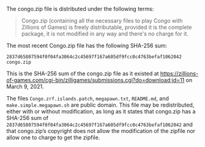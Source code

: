 The congo.zip file is distributed under the following terms:

>Congo.zip (containing all the necessary files to play Congo with Zillions of Games) is freely distributable, provided it is the complete package, it is not modified in any way and there's no charge for it. 

The most recent Congo.zip file has the following SHA-256 sum:

`2837d65807594f0f04fa3064c2c45697f167a605df9fcc0c4763befaf1062042 congo.zip`

This is the SHA-256 sum of the congo.zip file as it existed at https://zillions-of-games.com/cgi-bin/zilligames/submissions.cgi?do=download;id=11 on March 9, 2021.

The files `Congo.zrf.islands.patch`, `megapawn.txt`, `README.md`, and 
`make.simple.megapawn.sh` are public domain.  This file may be 
redistributed, either with or without modification, as long as it
states that congo.zip has a SHA-256 sum of
`2837d65807594f0f04fa3064c2c45697f167a605df9fcc0c4763befaf1062042` and that
congo.zip’s copyright does not allow the modification of the zipfile nor
allow one to charge to get the zipfile.
